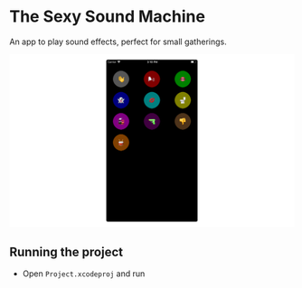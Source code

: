 # The Sexy Sound Machine

An app to play sound effects, perfect for small gatherings.

![Sound Machine](https://raw.githubusercontent.com/3lvis/SoundMachine/master/GitHub/screenshot.png)

## Running the project

- Open `Project.xcodeproj` and run
